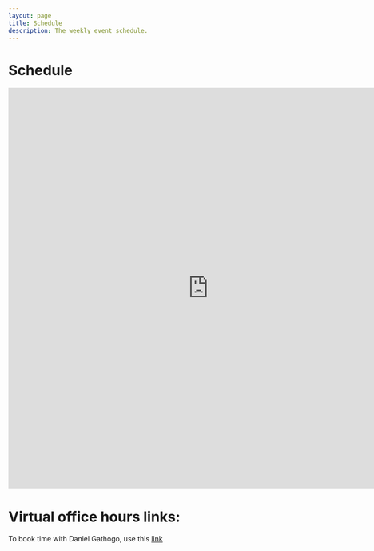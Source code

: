 ```yaml
---
layout: page
title: Schedule
description: The weekly event schedule.
---
```


# Schedule

<iframe src="https://calendar.google.com/calendar/embed?src=c_5a01a6548bb14609a341592a2caf0d7763683743533976ab20e459c0e6490ccd%40group.calendar.google.com&ctz=America%2FChicago&mode=WEEK" style="border: 0" width="800" height="800" frameborder="0" scrolling="no"></iframe>

# Virtual office hours links:

To book time with Daniel Gathogo, use this [link]( https://calendar.app.google/FrYCmmXz652v3CsB7)
